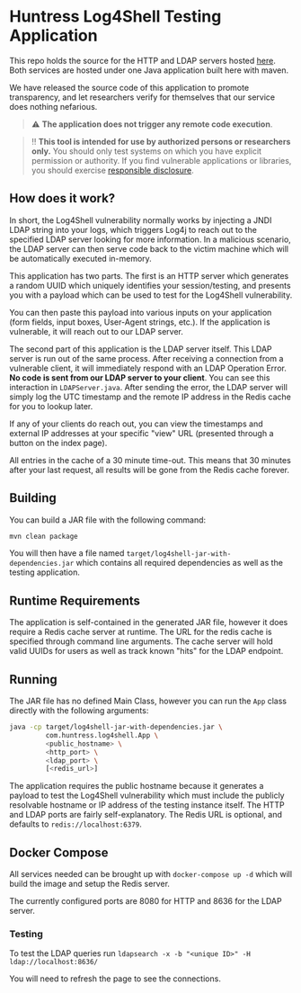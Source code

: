 # Huntress Log4Shell Testing Application

This repo holds the source for the HTTP and LDAP servers hosted [here](https://log4shell.huntress.com).
Both services are hosted under one Java application built here with
maven.

We have released the source code of this application to promote
transparency, and let researchers verify for themselves that our
service does nothing nefarious.

> :warning: **The application does not trigger any remote code execution**.

> :bangbang: **This tool is intended for use by authorized persons or researchers only.** You should only test systems on which you have explicit permission or authority. If you find vulnerable applications or libraries, you should exercise [responsible disclosure](https://www.cisa.gov/coordinated-vulnerability-disclosure-process).

## How does it work?

In short, the Log4Shell vulnerability normally works by injecting a JNDI LDAP string
into your logs, which triggers Log4j to reach out to the specified LDAP server looking
for more information. In a malicious scenario, the LDAP server can then serve code back
to the victim machine which will be automatically executed in-memory.

This application has two parts. The first is an HTTP server which generates a random
UUID which uniquely identifies your session/testing, and presents you with a payload
which can be used to test for the Log4Shell vulnerability.

You can then paste this payload into various inputs on your application (form fields,
input boxes, User-Agent strings, etc.). If the application is vulnerable, it will reach
out to our LDAP server.

The second part of this application is the LDAP server itself. This LDAP server is
run out of the same process. After receiving a connection from a vulnerable client,
it will immediately respond with an LDAP Operation Error. **No code is sent from
our LDAP server to your client**. You can see this interaction in `LDAPServer.java`.
After sending the error, the LDAP server will simply log the UTC timestamp and the
remote IP address in the Redis cache for you to lookup later.

If any of your clients do reach out, you can view the timestamps and external IP
addresses at your specific "view" URL (presented through a button on the index
page).

All entries in the cache of a 30 minute time-out. This means that 30 minutes after
your last request, all results will be gone from the Redis cache forever.

## Building

You can build a JAR file with the following command:

```sh
mvn clean package
```

You will then have a file named `target/log4shell-jar-with-dependencies.jar`
which contains all required dependencies as well as the testing application.

## Runtime Requirements

The application is self-contained in the generated JAR file, however it does
require a Redis cache server at runtime. The URL for the redis cache is
specified through command line arguments. The cache server will hold valid
UUIDs for users as well as track known "hits" for the LDAP endpoint.

## Running

The JAR file has no defined Main Class, however you can run the `App` class directly
with the following arguments:

```sh
java -cp target/log4shell-jar-with-dependencies.jar \
         com.huntress.log4shell.App \
         <public_hostname> \
         <http_port> \
         <ldap_port> \
         [<redis_url>]
```

The application requires the public hostname because it generates a payload
to test the Log4Shell vulnerability which must include the publicly resolvable
hostname or IP address of the testing instance itself. The HTTP and LDAP ports
are fairly self-explanatory. The Redis URL is optional, and defaults to
`redis://localhost:6379`.

## Docker Compose

All services needed can be brought up with `docker-compose up -d` which will build the image and setup the Redis server. 

The currently configured ports are 8080 for HTTP and 8636 for the LDAP server.

### Testing

To test the LDAP queries run `ldapsearch -x -b "<unique ID>" -H ldap://localhost:8636/`

You will need to refresh the page to see the connections.